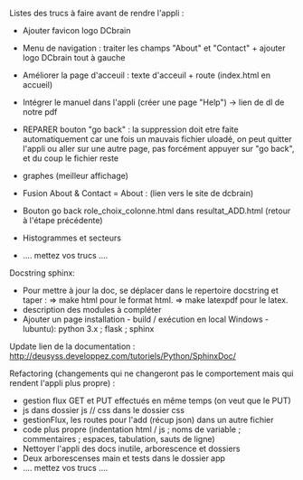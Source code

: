 Listes des trucs à faire avant de rendre l'appli :
- Ajouter favicon logo DCbrain
- Menu de navigation : traiter les champs "About" et "Contact" + ajouter logo DCbrain tout à gauche

- Améliorer la page d'acceuil : texte d'acceuil + route (index.html en accueil)
- Intégrer le manuel dans l'appli (créer une page "Help") -> lien de dl de notre pdf
- REPARER bouton "go back" : la suppression doit etre faite automatiquement car une fois un mauvais fichier uloadé, on peut quitter l'appli ou aller sur une autre page, pas forcément appuyer sur "go back", et du coup le fichier reste
- graphes (meilleur affichage)
- Fusion About & Contact = About : (lien vers le site de dcbrain)
- Bouton go back role_choix_colonne.html dans resultat_ADD.html (retour à l'étape précédente)
- Histogrammes et secteurs
- .... mettez vos trucs ....

Docstring sphinx:
- Pour mettre à jour la doc, se déplacer dans le repertoire docstring et taper : 
    => make html pour le format html.
    => make latexpdf pour le latex.
- description des modules à compléter
- Ajouter un page installation - build / exécution en local Windows - lubuntu): python 3.x ; flask ; sphinx

Update lien de la documentation : http://deusyss.developpez.com/tutoriels/Python/SphinxDoc/

Refactoring (changements qui ne changeront pas le comportement mais qui rendent l'appli plus propre) :
- gestion flux GET et PUT effectués en même temps (on veut que le PUT)
- js dans dossier js // css dans le dossier css
- gestionFlux, les routes pour l'add (récup json) dans un autre fichier
- code plus propre (indentation html / js ; noms de variable ; commentaires ; espaces, tabulation, sauts de ligne)
- Nettoyer l'appli des docs inutile, arborescence et dossiers
- Deux arborescenses main et tests dans le dossier app
- .... mettez vos trucs ....

